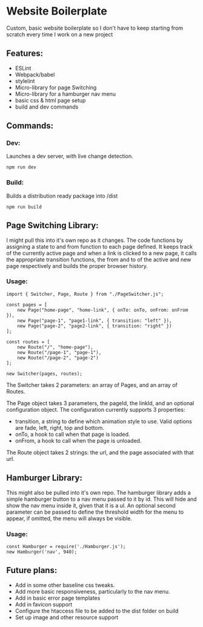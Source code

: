 # Website Boilerplate

Custom, basic website boilerplate so I don't have to keep starting from scratch every time I work on a new project

## Features:
* ESLint
* Webpack/babel
* stylelint
* Micro-library for page Switching
* Micro-library for a hamburger nav menu
* basic css & html page setup
* build and dev commands


## Commands:

### Dev:

Launches a dev server, with live change detection.
```
npm run dev
```

### Build:
Builds a distribution ready package into /dist
```
npm run build
```

## Page Switching Library:

I might pull this into it's own repo as it changes.
The code functions by assigning a state to and from function to
each page defined. It keeps track of the currently active page
and when a link is clicked to a new page, it calls the appropriate
transition functions, the from and to of the active and new page
respectively and builds the proper browser history.

### Usage:
```
import { Switcher, Page, Route } from "./PageSwitcher.js";

const pages = [
    new Page("home-page", "home-link", { onTo: onTo, onFrom: onFrom }),
    new Page("page-1", "page1-link", { transition: "left" }),
    new Page("page-2", "page2-link", { transition: "right" })
];

const routes = [
    new Route("/", "home-page"),
    new Route("/page-1", "page-1"),
    new Route("/page-2", "page-2")
];

new Switcher(pages, routes);
```
The Switcher takes 2 parameters: an array of Pages, and an array of Routes.

The Page object takes 3 parameters, the pageId, the linkId, and an optional configuration object.
The configuration currently supports 3 properties:
* transition, a string to define which animation style to use. Valid options are fade, left, right, top and bottom.
* onTo, a hook to call when that page is loaded.
* onFrom, a hook to call when the page is unloaded.

The Route object takes 2 strings: the url, and the page associated with that url.

## Hamburger Library:
This might also be pulled into it's own repo.
The hamburger library adds a simple hamburger button to a nav menu passed to it by id.
This will hide and show the nav menu inside it, given that it is a ul.
An optional second parameter can be passed to define the threshold width for the menu to
appear, if omitted, the menu will always be visible.

### Usage:
```
const Hamburger = require('./Hamburger.js');
new Hamburger('nav', 940);
```

## Future plans:
* Add in some other baseline css tweaks.
* Add more basic responsiveness, particularly to the nav menu.
* Add in basic error page templates
* Add in favicon support
* Configure the htaccess file to be added to the dist folder on build
* Set up image and other resource support
